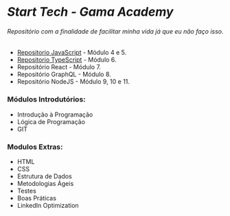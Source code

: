 # *Start Tech - Gama Academy*

###### Repositório com a finalidade de facilitar minha vida já que eu não faço isso.

* [Repositorio JavaScript](https://github.com/eduardaalvess/RepositorioJavaScript) - Módulo 4 e 5.
* [Repositorio TypeScript](https://github.com/eduardaalvess/RepositorioTypeScript) - Módulo 6.
* Repositório React - Módulo 7.
* Repositório GraphQL - Módulo 8.
* Repositório NodeJS - Módulo 9, 10 e 11.

### Módulos Introdutórios:

* Introdução à Programação
* Lógica de Programação
* GIT

### Modulos Extras: 

* HTML
* CSS
* Estrutura de Dados
* Metodologias Ágeis
* Testes
* Boas Práticas
* LinkedIn Optimization

